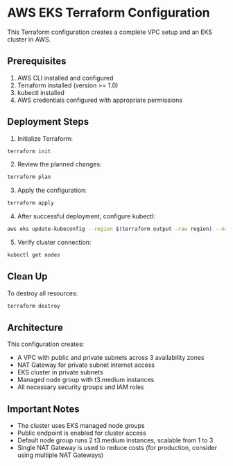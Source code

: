 # AWS EKS Terraform Configuration

This Terraform configuration creates a complete VPC setup and an EKS cluster in AWS.

## Prerequisites

1. AWS CLI installed and configured
2. Terraform installed (version >= 1.0)
3. kubectl installed
4. AWS credentials configured with appropriate permissions

## Deployment Steps

1. Initialize Terraform:
```bash
terraform init
```

2. Review the planned changes:
```bash
terraform plan
```

3. Apply the configuration:
```bash
terraform apply
```

4. After successful deployment, configure kubectl:
```bash
aws eks update-kubeconfig --region $(terraform output -raw region) --name $(terraform output -raw cluster_name)
```

5. Verify cluster connection:
```bash
kubectl get nodes
```

## Clean Up

To destroy all resources:
```bash
terraform destroy
```

## Architecture

This configuration creates:
- A VPC with public and private subnets across 3 availability zones
- NAT Gateway for private subnet internet access
- EKS cluster in private subnets
- Managed node group with t3.medium instances
- All necessary security groups and IAM roles

## Important Notes

- The cluster uses EKS managed node groups
- Public endpoint is enabled for cluster access
- Default node group runs 2 t3.medium instances, scalable from 1 to 3
- Single NAT Gateway is used to reduce costs (for production, consider using multiple NAT Gateways)